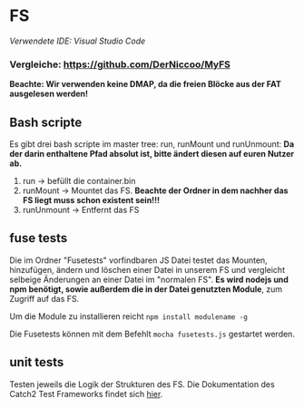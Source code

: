 # FS
*Verwendete IDE: Visual Studio Code*

### Vergleiche:  https://github.com/DerNiccoo/MyFS 
**Beachte: Wir verwenden keine DMAP, da die freien Blöcke aus der FAT ausgelesen werden!**

## Bash scripte
Es gibt drei bash scripte im master tree: run, runMount und runUnmount:
**Da der darin enthaltene Pfad absolut ist, bitte ändert diesen auf euren Nutzer ab.**
 1. run -> befüllt die container.bin 
 2. runMount -> Mountet das FS. 
  **Beachte der Ordner in dem nachher das FS liegt muss schon existent sein!!!**
 3. runUnmount -> Entfernt das FS
 
## fuse tests
Die im Ordner "Fusetests" vorfindbaren JS Datei testet das Mounten, hinzufügen, ändern und löschen einer Datei in unserem FS 
und vergleicht selbeige Änderungen an einer Datei im "normalen FS". 
**Es wird nodejs und npm benötigt, sowie außerdem die in der Datei genutzten Module**, zum Zugriff auf das FS. 

Um die Module zu installieren reicht ``npm install modulename -g ``

Die Fusetests können mit dem Befehlt ``mocha fusetests.js`` gestartet werden.

## unit tests 
Testen jeweils die Logik der Strukturen des FS. 
Die Dokumentation des Catch2 Test Frameworks findet sich [hier](https://github.com/catchorg/Catch2). 



 
